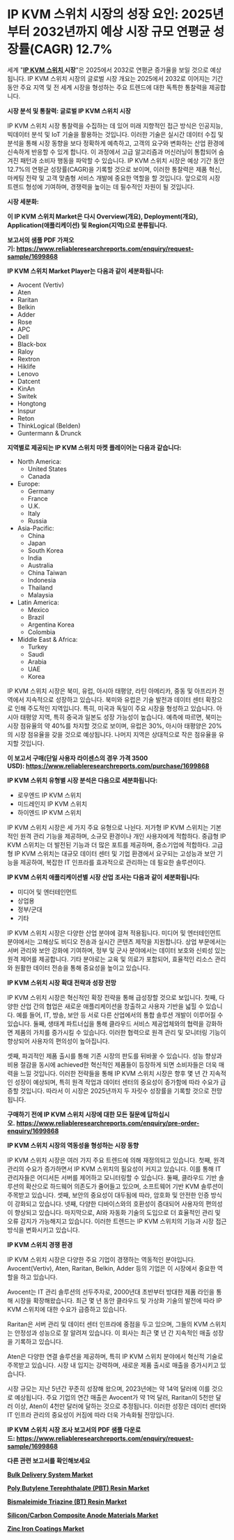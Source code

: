 <p><h1>IP KVM 스위치 시장의 성장 요인: 2025년부터 2032년까지 예상 시장 규모 연평균 성장률(CAGR) 12.7%</h1></p><p>세계 "<strong><a href="https://www.reliableresearchreports.com/ip-kvm-switches-r1699868?utm_campaign=106&utm_medium=8&utm_source=Github&utm_content=ia&utm_term=04022025&utm_id=ip-kvm-switches">IP KVM 스위치&nbsp;</a></strong><strong>시장</strong>"은 2025에서 2032로 연평균 증가율을 보일 것으로 예상됩니다. IP KVM 스위치 시장의 글로벌 시장 개요는 2025에서 2032로 이어지는 기간 동안 주요 지역 및 전 세계 시장을 형성하는 주요 트렌드에 대한 독특한 통찰력을 제공합니다.</p>
<p><strong>시장 분석 및 통찰력: 글로벌 IP KVM 스위치 시장</strong></p>
<p><p>IP KVM 스위치 시장 통찰력을 수집하는 데 있어 미래 지향적인 접근 방식은 인공지능, 빅데이터 분석 및 IoT 기술을 활용하는 것입니다. 이러한 기술은 실시간 데이터 수집 및 분석을 통해 시장 동향을 보다 정확하게 예측하고, 고객의 요구와 변화하는 산업 환경에 신속하게 반응할 수 있게 합니다. 이 과정에서 고급 알고리즘과 머신러닝이 통합되어 숨겨진 패턴과 소비자 행동을 파악할 수 있습니다. IP KVM 스위치 시장은 예상 기간 동안 12.7%의 연평균 성장률(CAGR)을 기록할 것으로 보이며, 이러한 통찰력은 제품 혁신, 마케팅 전략 및 고객 맞춤형 서비스 개발에 중요한 역할을 할 것입니다. 앞으로의 시장 트렌드 형성에 기여하며, 경쟁력을 높이는 데 필수적인 자원이 될 것입니다.</p><a href="%7CAUTHORITHY_DOMAIN_URL%7C?utm_campaign=106&utm_medium=8&utm_source=Github&utm_content=ia&utm_term=04022025&utm_id=ip-kvm-switches"></a></p>
<p><strong>시장 세분화:</strong></p>
<p><strong>이 IP KVM 스위치 Market은 다시 Overview(개요), Deployment(개요), Application(애플리케이션) 및 Region(지역)으로 분류됩니다.</strong></p>
<p><strong>보고서의 샘플 PDF 가져오기:&nbsp;<a href="https://www.reliableresearchreports.com/enquiry/request-sample/1699868?utm_campaign=106&utm_medium=8&utm_source=Github&utm_content=ia&utm_term=04022025&utm_id=ip-kvm-switches">https://www.reliableresearchreports.com/enquiry/request-sample/1699868</a></strong><strong></strong></p>
<p><strong>IP KVM 스위치 Market Player는 다음과 같이 세분화됩니다:</strong></p>
<p><ul><li>Avocent (Vertiv)</li><li>Aten</li><li>Raritan</li><li>Belkin</li><li>Adder</li><li>Rose</li><li>APC</li><li>Dell</li><li>Black-box</li><li>Raloy</li><li>Rextron</li><li>Hiklife</li><li>Lenovo</li><li>Datcent</li><li>KinAn</li><li>Switek</li><li>Hongtong</li><li>Inspur</li><li>Reton</li><li>ThinkLogical (Belden)</li><li>Guntermann & Drunck</li></ul></p>
<p><strong>지역별로 제공되는 IP KVM 스위치 마켓 플레이어는 다음과 같습니다:</strong></p>
<p><ul>
    <li>
        North America:
        <ul>
            <li>United States</li>
            <li>Canada</li>
        </ul>
    </li>
    <li>
        Europe:
        <ul>
            <li>Germany</li>
            <li>France</li>
            <li>U.K.</li>
            <li>Italy</li>
            <li>Russia</li>
        </ul>
    </li>
    <li>
        Asia-Pacific:
        <ul>
            <li>China</li>
            <li>Japan</li>
            <li>South Korea</li>
            <li>India</li>
            <li>Australia</li>
            <li>China Taiwan</li>
            <li>Indonesia</li>
            <li>Thailand</li>
            <li>Malaysia</li>
        </ul>
    </li>
    <li>
        Latin America:
        <ul>
            <li>Mexico</li>
            <li>Brazil</li>
            <li>Argentina Korea</li>
            <li>Colombia</li>
        </ul>
    </li>
    <li>
        Middle East & Africa:
        <ul>
            <li>Turkey</li>
            <li>Saudi</li>
            <li>Arabia</li>
            <li>UAE</li>
            <li>Korea</li>
        </ul>
    </li>
    </ul></p>
<p><p>IP KVM 스위치 시장은 북미, 유럽, 아시아 태평양, 라틴 아메리카, 중동 및 아프리카 전역에서 지속적으로 성장하고 있습니다. 북미와 유럽은 기술 발전과 데이터 센터 확장으로 인해 주도적인 지역입니다. 특히, 미국과 독일이 주요 시장을 형성하고 있습니다. 아시아 태평양 지역, 특히 중국과 일본도 성장 가능성이 높습니다. 예측에 따르면, 북미는 시장 점유율의 약 40%를 차지할 것으로 보이며, 유럽은 30%, 아시아 태평양은 20%의 시장 점유율을 갖을 것으로 예상됩니다. 나머지 지역은 상대적으로 작은 점유율을 유지할 것입니다.</p></p>
<p><strong>이 보고서 구매(단일 사용자 라이센스의 경우 가격 3500 USD):&nbsp;<a href="https://www.reliableresearchreports.com/purchase/1699868?utm_campaign=106&utm_medium=8&utm_source=Github&utm_content=ia&utm_term=04022025&utm_id=ip-kvm-switches">https://www.reliableresearchreports.com/purchase/1699868</a></strong></p>
<p><strong>IP KVM 스위치 유형별 시장 분석은 다음으로 세분화됩니다:</strong></p>
<p><ul><li>로우엔드 IP KVM 스위치</li><li>미드레인지 IP KVM 스위치</li><li>하이엔드 IP KVM 스위치</li></ul></p>
<p><p>IP KVM 스위치 시장은 세 가지 주요 유형으로 나뉜다. 저가형 IP KVM 스위치는 기본적인 원격 관리 기능을 제공하며, 소규모 환경이나 개인 사용자에게 적합하다. 중급형 IP KVM 스위치는 더 발전된 기능과 더 많은 포트를 제공하며, 중소기업에 적합하다. 고급형 IP KVM 스위치는 대규모 데이터 센터 및 기업 환경에서 요구되는 고성능과 보안 기능을 제공하여, 복잡한 IT 인프라를 효과적으로 관리하는 데 필요한 솔루션이다.</p></p>
<p><strong>IP KVM 스위치 애플리케이션별 시장 산업 조사는 다음과 같이 세분화됩니다:</strong></p>
<p><ul><li>미디어 및 엔터테인먼트</li><li>상업용</li><li>정부/군대</li><li>기타</li></ul></p>
<p><p>IP KVM 스위치 시장은 다양한 산업 분야에 걸쳐 적용됩니다. 미디어 및 엔터테인먼트 분야에서는 고해상도 비디오 전송과 실시간 콘텐츠 제작을 지원합니다. 상업 부문에서는 서버 관리와 보안 강화에 기여하며, 정부 및 군사 분야에서는 데이터 보호와 신뢰성 있는 원격 제어를 제공합니다. 기타 분야로는 교육 및 의료가 포함되어, 효율적인 리소스 관리와 원활한 데이터 전송을 통해 중요성을 높이고 있습니다.</p></p>
<p><strong>IP KVM 스위치 시장 확대 전략과 성장 전망</strong></p>
<p><p>IP KVM 스위치 시장은 혁신적인 확장 전략을 통해 급성장할 것으로 보입니다. 첫째, 다양한 산업 간의 협업은 새로운 애플리케이션을 창출하고 사용자 기반을 넓힐 수 있습니다. 예를 들어, IT, 방송, 보안 등 서로 다른 산업에서의 통합 솔루션 개발이 이루어질 수 있습니다. 둘째, 생태계 파트너십을 통해 클라우드 서비스 제공업체와의 협력을 강화하면 제품의 가치를 증가시킬 수 있습니다. 이러한 협력으로 원격 관리 및 모니터링 기능이 향상되어 사용자의 편의성이 높아집니다.</p><p>셋째, 파괴적인 제품 출시를 통해 기존 시장의 판도를 뒤바꿀 수 있습니다. 성능 향상과 비용 절감을 동시에 achieved한 혁신적인 제품들이 등장하게 되면 소비자들은 더욱 매력을 느낄 것입니다. 이러한 전략들을 통해 IP KVM 스위치 시장은 향후 몇 년 간 지속적인 성장이 예상되며, 특히 원격 작업과 데이터 센터의 중요성이 증가함에 따라 수요가 급증할 것입니다. 따라서 이 시장은 2025년까지 두 자릿수 성장률을 기록할 것으로 전망됩니다.</p></p>
<p><strong>구매하기 전에 IP KVM 스위치 시장에 대한 모든 질문에 답하십시오.&nbsp;<a href="https://www.reliableresearchreports.com/enquiry/pre-order-enquiry/1699868?utm_campaign=106&utm_medium=8&utm_source=Github&utm_content=ia&utm_term=04022025&utm_id=ip-kvm-switches">https://www.reliableresearchreports.com/enquiry/pre-order-enquiry/1699868</a></strong><strong></strong></p>
<p><strong>IP KVM 스위치 시장의 역동성을 형성하는 시장 동향</strong></p>
<p><p>IP KVM 스위치 시장은 여러 가지 주요 트렌드에 의해 재정의되고 있습니다. 첫째, 원격 관리의 수요가 증가하면서 IP KVM 스위치의 필요성이 커지고 있습니다. 이를 통해 IT 관리자들은 어디서든 서버를 제어하고 모니터링할 수 있습니다. 둘째, 클라우드 기반 솔루션의 확산으로 하드웨어 의존도가 줄어들고 있으며, 소프트웨어 기반 KVM 솔루션이 주목받고 있습니다. 셋째, 보안의 중요성이 대두됨에 따라, 암호화 및 안전한 인증 방식이 강화되고 있습니다. 넷째, 다양한 디바이스와의 호환성이 증대되어 사용자의 편의성이 향상되고 있습니다. 마지막으로, AI와 자동화 기술의 도입으로 더 효율적인 관리 및 오류 감지가 가능해지고 있습니다. 이러한 트렌드는 IP KVM 스위치의 기능과 시장 접근 방식을 변화시키고 있습니다.</p></p>
<p><strong>IP KVM 스위치 경쟁 환경</strong></p>
<p><p>IP KVM 스위치 시장은 다양한 주요 기업이 경쟁하는 역동적인 분야입니다. Avocent(Vertiv), Aten, Raritan, Belkin, Adder 등의 기업은 이 시장에서 중요한 역할을 하고 있습니다. </p><p>Avocent는 IT 관리 솔루션의 선두주자로, 2000년대 초반부터 방대한 제품 라인을 통해 시장을 확장해왔습니다. 최근 몇 년 동안 클라우드 및 가상화 기술의 발전에 따라 IP KVM 스위치에 대한 수요가 급증하고 있습니다.</p><p>Raritan은 서버 관리 및 데이터 센터 인프라에 중점을 두고 있으며, 그들의 KVM 스위치는 안정성과 성능으로 잘 알려져 있습니다. 이 회사는 최근 몇 년 간 지속적인 매출 성장을 기록하고 있습니다.</p><p>Aten은 다양한 연결 솔루션을 제공하며, 특히 IP KVM 스위치 분야에서 혁신적 기술로 주목받고 있습니다. 시장 내 입지는 강력하며, 새로운 제품 출시로 매출을 증가시키고 있습니다.</p><p>시장 규모는 지난 5년간 꾸준히 성장해 왔으며, 2023년에는 약 14억 달러에 이를 것으로 예상됩니다. 주요 기업의 연간 매출은 Avocent가 약 1억 달러, Raritan이 5천만 달러 이상, Aten이 4천만 달러에 달하는 것으로 추정됩니다. 이러한 성장은 데이터 센터와 IT 인프라 관리의 중요성이 커짐에 따라 더욱 가속화될 전망입니다.</p></p>
<p><strong>IP KVM 스위치 시장 조사 보고서의 PDF 샘플 다운로드:&nbsp;<a href="https://www.reliableresearchreports.com/enquiry/request-sample/1699868?utm_campaign=106&utm_medium=8&utm_source=Github&utm_content=ia&utm_term=04022025&utm_id=ip-kvm-switches">https://www.reliableresearchreports.com/enquiry/request-sample/1699868</a></strong></p>
<p><strong></strong></p>
<p><strong></strong></p>
<p><strong></strong></p>
<p><strong></strong></p>
<p><strong>다른 관련 보고서를 확인해보세요</strong></p>
<p><strong><p><a href="https://github.com/tanekacalderon743/Market-Research-Report-List-1/blob/main/bulk-delivery-system-market.md?utm_campaign=106&utm_medium=8&utm_source=Github&utm_content=ia&utm_term=04022025&utm_id=ip-kvm-switches">Bulk Delivery System Market</a></p><p><a href="https://github.com/klaassenmackenzie6/Market-Research-Report-List-1/blob/main/poly-butylene-terephthalate-pbt-resin-market.md?utm_campaign=106&utm_medium=8&utm_source=Github&utm_content=ia&utm_term=04022025&utm_id=ip-kvm-switches">Poly Butylene Terephthalate (PBT) Resin Market</a></p><p><a href="https://github.com/lvaill871987/Market-Research-Report-List-1/blob/main/bismaleimide-triazine-bt-resin-market.md?utm_campaign=106&utm_medium=8&utm_source=Github&utm_content=ia&utm_term=04022025&utm_id=ip-kvm-switches">Bismaleimide Triazine (BT) Resin Market</a></p><p><a href="https://github.com/stephaniwo144/Market-Research-Report-List-1/blob/main/siliconcarbon-composite-anode-materials-market.md?utm_campaign=106&utm_medium=8&utm_source=Github&utm_content=ia&utm_term=04022025&utm_id=ip-kvm-switches">Silicon/Carbon Composite Anode Materials Market</a></p><p><a href="https://github.com/ParvinKhatun77/Market-Research-Report-List-1/blob/main/zinc-iron-coatings-market.md?utm_campaign=106&utm_medium=8&utm_source=Github&utm_content=ia&utm_term=04022025&utm_id=ip-kvm-switches">Zinc Iron Coatings Market</a></p></strong></p>